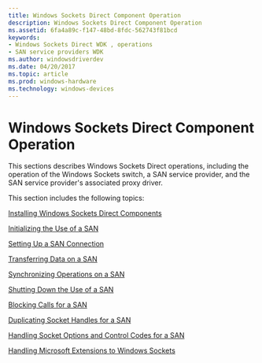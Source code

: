 ```yaml
---
title: Windows Sockets Direct Component Operation
description: Windows Sockets Direct Component Operation
ms.assetid: 6fa4a89c-f147-48bd-8fdc-562743f81bcd
keywords:
- Windows Sockets Direct WDK , operations
- SAN service providers WDK
ms.author: windowsdriverdev
ms.date: 04/20/2017
ms.topic: article
ms.prod: windows-hardware
ms.technology: windows-devices
---
```


# Windows Sockets Direct Component Operation





This sections describes Windows Sockets Direct operations, including the operation of the Windows Sockets switch, a SAN service provider, and the SAN service provider's associated proxy driver.

This section includes the following topics:

[Installing Windows Sockets Direct Components](installing-windows-sockets-direct-components.md)

[Initializing the Use of a SAN](initializing-the-use-of-a-san.md)

[Setting Up a SAN Connection](setting-up-a-san-connection.md)

[Transferring Data on a SAN](transferring-data-on-a-san.md)

[Synchronizing Operations on a SAN](synchronizing-operations-on-a-san.md)

[Shutting Down the Use of a SAN](shutting-down-the-use-of-a-san.md)

[Blocking Calls for a SAN](blocking-calls-for-a-san.md)

[Duplicating Socket Handles for a SAN](duplicating-socket-handles-for-a-san.md)

[Handling Socket Options and Control Codes for a SAN](handling-socket-options-and-control-codes-for-a-san.md)

[Handling Microsoft Extensions to Windows Sockets](handling-microsoft-extensions-to-windows-sockets.md)

 

 





